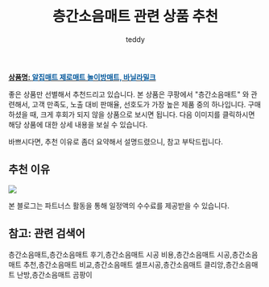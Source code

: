 ﻿---
layout: post
title:  "층간소음매트 관련 상품 추천"
author: teddy
categories: [ 가구/인테리어 ]
tags: [층간소음매트,층간소음매트 후기,층간소음매트 시공 비용,층간소음매트 시공,층간소음매트 추천,층간소음매트 비교,층간소음매트 셀프시공,층간소음매트 클리앙,층간소음매트 난방,층간소음매트 곰팡이]
image: https://static.coupangcdn.com/image/retail/images/4878018043475014-a50ea872-8902-428c-a383-37e678fd90fa.jpg 
description: "쿠팡에서 층간소음매트 관련 상품으로 가장 고객 선호도가 높은 제품 중 하나입니다."
---

<a href="https://link.coupang.com/re/AFFSDP?lptag=AF3256674&pageKey=4848485791&itemId=6273957146&vendorItemId=73569567930&traceid=V0-153-a86b5afb64803bda&requestid=20221226201950808424407"><b>상품명: <font color='#01579B'>알집매트 제로매트 놀이방매트, 바닐라밀크</font></b></a>

좋은 상품만 선별해서 추천드리고 있습니다.
본 상품은 쿠팡에서 "층간소음매트" 와 관련해서, 고객 만족도, 노출 대비 판매율, 선호도가 가장 높은 제품 중의 하나입니다.
구매하셨을 때, 크게 후회가 되지 않을 상품으로 보시면 됩니다. 
다음 이미지를 클릭하시면 해당 상품에 대한 상세 내용을 보실 수 있습니다.

바쁘시다면, 추천 이유로 좀더 요약해서 설명드렸으니, 참고 부탁드립니다.

## 추천 이유 

<a href="https://link.coupang.com/re/AFFSDP?lptag=AF3256674&pageKey=4848485791&itemId=6273957146&vendorItemId=73569567930&traceid=V0-153-a86b5afb64803bda&requestid=20221226201950808424407"><img src="https://thumbnail9.coupangcdn.com/thumbnails/remote/q89/image/retail/images/5281031174328823-4a4db8de-a1e4-478f-aa5c-58d3fb04cc6c.jpg"></a> 

본 블로그는 파트너스 활동을 통해 일정액의 수수료를 제공받을 수 있습니다.

## 참고: 관련 검색어    
층간소음매트,층간소음매트 후기,층간소음매트 시공 비용,층간소음매트 시공,층간소음매트 추천,층간소음매트 비교,층간소음매트 셀프시공,층간소음매트 클리앙,층간소음매트 난방,층간소음매트 곰팡이